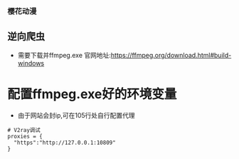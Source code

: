 ### 樱花动漫
## 逆向爬虫  
* 需要下载并ffmpeg.exe 官网地址:https://ffmpeg.org/download.html#build-windows
# 配置ffmpeg.exe好的环境变量
* 由于网站会封ip,可在105行处自行配置代理

```
# V2ray调试
proxies = {
  "https":"http://127.0.0.1:10809"
}
```
